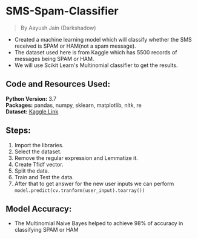 # SMS-Spam-Classifier
> By Aayush Jain (Darkshadow)

* Created a machine learning model which will classify whether the SMS received is SPAM or HAM(not a spam message).
* The dataset used here is from Kaggle which has 5500 records of messages being SPAM or HAM.
* We will use Scikit Learn's Multinomial classifier to get the results.

## Code and Resources Used:
**Python Version:** 3.7  
**Packages:** pandas, numpy, sklearn, matplotlib, nltk, re  
**Dataset:** [Kaggle Link](https://www.kaggle.com/uciml/sms-spam-collection-dataset)

## Steps:
1. Import the libraries.
2. Select the dataset.
3. Remove the regular expression and Lemmatize it.
4. Create Tfidf vector.
5. Split the data.
6. Train and Test the data.
7. After that to get answer for the new user inputs we can perform ```model.predict(cv.tranform(user_input).toarray())```

## Model Accuracy:
* The Multinomial Naive Bayes helped to achieve 98% of accuracy in classifying SPAM or HAM
